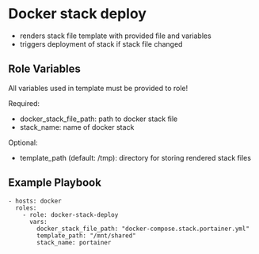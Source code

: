 Docker stack deploy
=========

* renders stack file template with provided file and variables
* triggers deployment of stack if stack file changed

Role Variables
--------------

All variables used in template must be provided to role!

Required:
  * docker_stack_file_path: path to docker stack file
  * stack_name: name of docker stack

Optional:
  * template_path (default: /tmp): directory for storing rendered stack files

Example Playbook
----------------
```
- hosts: docker
  roles:
    - role: docker-stack-deploy
      vars:
        docker_stack_file_path: "docker-compose.stack.portainer.yml"
        template_path: "/mnt/shared"
        stack_name: portainer
```
